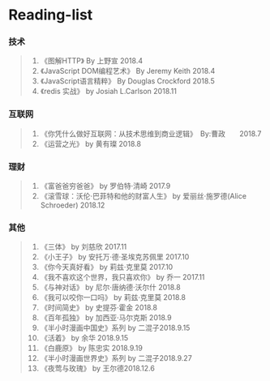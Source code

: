 # Reading-list
### 技术
> 1. 《图解HTTP》 By 上野宣 2018.4
> 2. 《JavaScript DOM编程艺术》 By Jeremy Keith 2018.4
> 3. 《JavaScript语言精粹》 By Douglas Crockford 2018.5
> 4. 《redis 实战》 by Josiah L.Carlson 2018.11

### 互联网
> 1. 《你凭什么做好互联网：从技术思维到商业逻辑》　By:曹政　　2018.7
> 2. 《运营之光》 by 黄有璨 2018.8

### 理财
> 1. 《富爸爸穷爸爸》 by 罗伯特·清崎 2017.9
> 2. 《滚雪球：沃伦·巴菲特和他的财富人生》 by 爱丽丝·施罗德(Alice Schroeder) 2018.12

### 其他
> 1. 《三体》 by 刘慈欣 2017.11
> 2. 《小王子》 by 安托万·德·圣埃克苏佩里  2017.10
> 3. 《你今天真好看》 by 莉兹·克里莫   2017.10
> 4. 《我不喜欢这个世界，我只喜欢你》 by 乔一  2017.11
> 5. 《与神对话》 by 尼尔·唐纳德·沃尔什 2018.8
> 6. 《我可以咬你一口吗》 by 莉兹·克里莫   2018.8
> 7. 《时间简史》 by 史提芬·霍金  2018.8
> 8. 《百年孤独》 by 加西亚·马尔克斯  2018.9
> 9. 《半小时漫画中国史》系列 by 二混子2018.9.15
> 10. 《活着》 by 余华 2018.9.15
> 11. 《白鹿原》 by 陈忠实 2018.9.19
> 12. 《半小时漫画世界史》系列 by 二混子2018.9.27
> 13. 《夜莺与玫瑰》 by 王尔德2018.12.6
